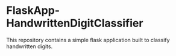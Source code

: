 # FlaskApp-HandwrittenDigitClassifier
This repository contains a simple flask application built to classify handwritten digits.

